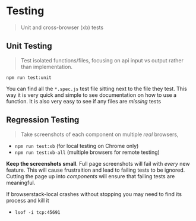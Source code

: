 # Testing

 > Unit and cross-browser (xb) tests

## Unit Testing

 > Test isolated functions/files, focusing on api input vs output rather than implementation.

`npm run test:unit`

You can find all the `*.spec.js` test file sitting next to the file they test.
This way it is very quick and simple to see documentation on how to use a function.
It is also very easy to see if any files are _missing_ tests

## Regression Testing

 > Take screenshots of each component on multiple _real_ browsers,

 * `npm run test:xb` (for local testing on Chrome only)
 * `npm run test:xb-all` (multiple browsers for remote testing)

**Keep the screenshots small**. Full page screenshots will fail with _every_ new feature.  This will cause frustraition and lead to failing tests to be ignored.  Cutting the page up into _components_ will ensure that failing tests are meaningful.

If browserstack-local crashes without stopping you may need to find its process and kill it
  * `lsof -i tcp:45691`
